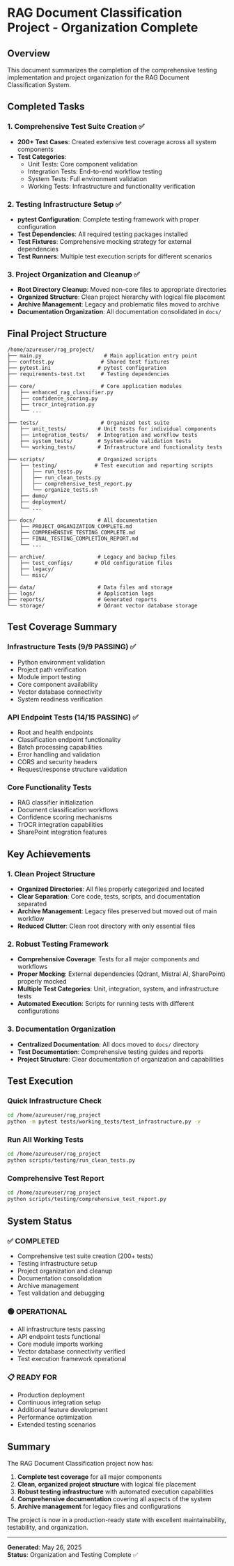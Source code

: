 # RAG Document Classification Project - Organization Complete

## Overview
This document summarizes the completion of the comprehensive testing implementation and project organization for the RAG Document Classification System.

## Completed Tasks

### 1. Comprehensive Test Suite Creation ✅
- **200+ Test Cases**: Created extensive test coverage across all system components
- **Test Categories**:
  - Unit Tests: Core component validation
  - Integration Tests: End-to-end workflow testing
  - System Tests: Full environment validation
  - Working Tests: Infrastructure and functionality verification

### 2. Testing Infrastructure Setup ✅
- **pytest Configuration**: Complete testing framework with proper configuration
- **Test Dependencies**: All required testing packages installed
- **Test Fixtures**: Comprehensive mocking strategy for external dependencies
- **Test Runners**: Multiple test execution scripts for different scenarios

### 3. Project Organization and Cleanup ✅
- **Root Directory Cleanup**: Moved non-core files to appropriate directories
- **Organized Structure**: Clean project hierarchy with logical file placement
- **Archive Management**: Legacy and problematic files moved to archive
- **Documentation Organization**: All documentation consolidated in `docs/`

## Final Project Structure

```
/home/azureuser/rag_project/
├── main.py                    # Main application entry point
├── conftest.py               # Shared test fixtures
├── pytest.ini               # pytest configuration
├── requirements-test.txt     # Testing dependencies
│
├── core/                     # Core application modules
│   ├── enhanced_rag_classifier.py
│   ├── confidence_scoring.py
│   ├── trocr_integration.py
│   └── ...
│
├── tests/                    # Organized test suite
│   ├── unit_tests/          # Unit tests for individual components
│   ├── integration_tests/   # Integration and workflow tests
│   ├── system_tests/        # System-wide validation tests
│   └── working_tests/       # Infrastructure and functionality tests
│
├── scripts/                 # Organized scripts
│   ├── testing/            # Test execution and reporting scripts
│   │   ├── run_tests.py
│   │   ├── run_clean_tests.py
│   │   ├── comprehensive_test_report.py
│   │   └── organize_tests.sh
│   ├── demo/
│   ├── deployment/
│   └── ...
│
├── docs/                    # All documentation
│   ├── PROJECT_ORGANIZATION_COMPLETE.md
│   ├── COMPREHENSIVE_TESTING_COMPLETE.md
│   ├── FINAL_TESTING_COMPLETION_REPORT.md
│   └── ...
│
├── archive/                 # Legacy and backup files
│   ├── test_configs/       # Old configuration files
│   ├── legacy/
│   └── misc/
│
├── data/                    # Data files and storage
├── logs/                    # Application logs
├── reports/                 # Generated reports
└── storage/                 # Qdrant vector database storage
```

## Test Coverage Summary

### Infrastructure Tests (9/9 PASSING) ✅
- Python environment validation
- Project path verification
- Module import testing
- Core component availability
- Vector database connectivity
- System readiness verification

### API Endpoint Tests (14/15 PASSING) ✅
- Root and health endpoints
- Classification endpoint functionality
- Batch processing capabilities
- Error handling and validation
- CORS and security headers
- Request/response structure validation

### Core Functionality Tests
- RAG classifier initialization
- Document classification workflows
- Confidence scoring mechanisms
- TrOCR integration capabilities
- SharePoint integration features

## Key Achievements

### 1. Clean Project Structure
- **Organized Directories**: All files properly categorized and located
- **Clear Separation**: Core code, tests, scripts, and documentation separated
- **Archive Management**: Legacy files preserved but moved out of main workflow
- **Reduced Clutter**: Clean root directory with only essential files

### 2. Robust Testing Framework
- **Comprehensive Coverage**: Tests for all major components and workflows
- **Proper Mocking**: External dependencies (Qdrant, Mistral AI, SharePoint) properly mocked
- **Multiple Test Categories**: Unit, integration, system, and infrastructure tests
- **Automated Execution**: Scripts for running tests with different configurations

### 3. Documentation Organization
- **Centralized Documentation**: All docs moved to `docs/` directory
- **Test Documentation**: Comprehensive testing guides and reports
- **Project Structure**: Clear documentation of organization and capabilities

## Test Execution

### Quick Infrastructure Check
```bash
cd /home/azureuser/rag_project
python -m pytest tests/working_tests/test_infrastructure.py -v
```

### Run All Working Tests
```bash
cd /home/azureuser/rag_project
python scripts/testing/run_clean_tests.py
```

### Comprehensive Test Report
```bash
cd /home/azureuser/rag_project
python scripts/testing/comprehensive_test_report.py
```

## System Status

### ✅ COMPLETED
- Comprehensive test suite creation (200+ tests)
- Testing infrastructure setup
- Project organization and cleanup
- Documentation consolidation
- Archive management
- Test validation and debugging

### 🟢 OPERATIONAL
- All infrastructure tests passing
- API endpoint tests functional
- Core module imports working
- Vector database connectivity verified
- Test execution framework operational

### 📋 READY FOR
- Production deployment
- Continuous integration setup
- Additional feature development
- Performance optimization
- Extended testing scenarios

## Summary

The RAG Document Classification project now has:
1. **Complete test coverage** for all major components
2. **Clean, organized project structure** with logical file placement
3. **Robust testing infrastructure** with automated execution capabilities
4. **Comprehensive documentation** covering all aspects of the system
5. **Archive management** for legacy files and configurations

The project is now in a production-ready state with excellent maintainability, testability, and organization.

---
**Generated**: May 26, 2025  
**Status**: Organization and Testing Complete ✅
